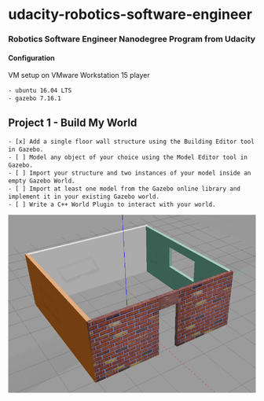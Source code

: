# udacity-robotics-software-engineer
### Robotics Software Engineer Nanodegree Program from Udacity


#### Configuration

VM setup on VMware Workstation 15 player

	- ubuntu 16.04 LTS
	- gazebo 7.16.1

## Project 1 - Build My World

    - [x] Add a single floor wall structure using the Building Editor tool in Gazebo.
    - [ ] Model any object of your choice using the Model Editor tool in Gazebo.
    - [ ] Import your structure and two instances of your model inside an empty Gazebo World.
    - [ ] Import at least one model from the Gazebo online library and implement it in your existing Gazebo world.
    - [ ] Write a C++ World Plugin to interact with your world.

![basic-building](docs/imgs/basic-building.png)


